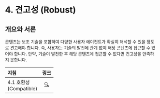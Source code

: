 # 4. 견고성 (Robust)

## 개요와 서론

콘텐츠는 보조 기술을 포함하여 다양한 사용자 에이전트가 확실히 해석할 수 있을 정도로 견고해야 합니다. 즉, 사용자는 기술의 발전에 관계 없이 해당 콘텐츠에 접근할 수 있어야 합니다. 만약, 기술이 발전한 후 해당 콘텐츠에 접근할 수 없다면 견고성을 만족하지 못합니다.

| 지침                           |  링크   |
| :------------------------------| :-----: |
| 4.1 호환성 <br /> (Compatible) |  [:mag:](./01-compatible/README.md)  |